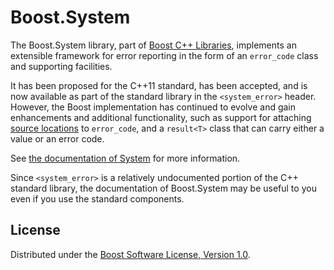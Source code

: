 # Boost.System

The Boost.System library, part of [Boost C++ Libraries](https://boost.org),
implements an extensible framework for error reporting in the form of an
`error_code` class and supporting facilities.

It has been proposed for the C++11 standard, has been accepted, and
is now available as part of the standard library in the `<system_error>`
header. However, the Boost implementation has continued to evolve and
gain enhancements and additional functionality, such as support for
attaching [source locations](https://www.boost.org/doc/libs/release/libs/assert/doc/html/assert.html#source_location_support)
to `error_code`, and a `result<T>` class that can carry either a value
or an error code.

See [the documentation of System](http://boost.org/libs/system) for more
information.

Since `<system_error>` is a relatively undocumented portion of the C++
standard library, the documentation of Boost.System may be useful to you
even if you use the standard components.

## License

Distributed under the
[Boost Software License, Version 1.0](http://boost.org/LICENSE_1_0.txt).
